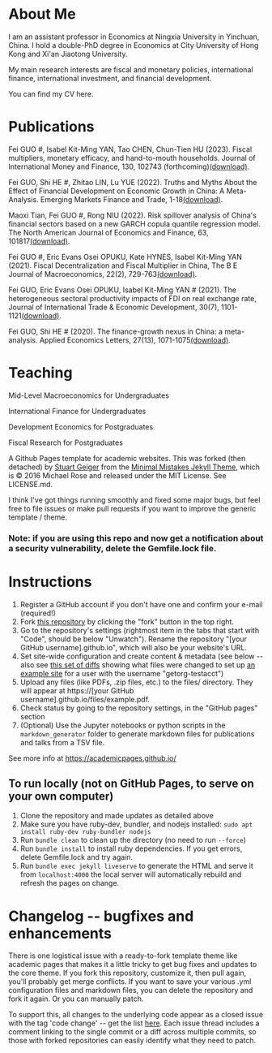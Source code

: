 # About Me

I am an assistant professor in Economics at Ningxia University in Yinchuan, China. I hold a double-PhD degree in Economics at City University of Hong Kong and Xi'an Jiaotong University.

My main research interests are fiscal and monetary policies, international finance, international investment, and financial development.

You can find my CV here.

# Publications
Fei GUO #, Isabel Kit-Ming YAN, Tao CHEN, Chun-Tien HU (2023). Fiscal multipliers, monetary efficacy, and hand-to-mouth households. Journal of International Money and Finance, 130, 102743 (forthcoming)[(download)](https://www.sciencedirect.com/science/article/pii/S0261560622001462).

Fei GUO, Shi HE #, Zhitao LIN, Lu YUE (2022). Truths and Myths About the Effect of Financial Development on Economic Growth in China: A Meta-Analysis. Emerging Markets Finance and Trade, 1-18[(download)](https://www.tandfonline.com/doi/abs/10.1080/1540496X.2022.2136940).

Maoxi Tian, Fei GUO #, Rong NIU (2022). Risk spillover analysis of China's financial sectors based on a new GARCH copula quantile regression model. The North American Journal of Economics and Finance, 63, 101817[(download)](https://www.sciencedirect.com/science/article/pii/S1062940822001528).

Fei GUO #, Eric Evans Osei OPUKU, Kate HYNES, Isabel Kit-Ming YAN (2021). Fiscal Decentralization and Fiscal Multiplier in China, The B E Journal of Macroeconomics, 22(2), 729-763[(download)](https://www.degruyter.com/document/doi/10.1515/bejm-2020-0275/html).

Fei GUO, Eric Evans Osei OPUKU, Isabel Kit-Ming YAN # (2021). The heterogeneous sectoral productivity impacts of FDI on real exchange rate, Journal of International Trade & Economic Development, 30(7), 1101-1121[(download)](https://www.tandfonline.com/doi/abs/10.1080/09638199.2021.1936135).

Fei GUO, Shi HE # (2020). The finance-growth nexus in China: a meta-analysis. Applied Economics Letters, 27(13), 1071-1075[(download)](https://www.tandfonline.com/doi/abs/10.1080/13504851.2019.1659926).

# Teaching
Mid-Level Macroeconomics for Undergraduates

International Finance for Undergraduates

Development Economics for Postgraduates

Fiscal Research for Postgraduates














A Github Pages template for academic websites. This was forked (then detached) by [Stuart Geiger](https://github.com/staeiou) from the [Minimal Mistakes Jekyll Theme](https://mmistakes.github.io/minimal-mistakes/), which is © 2016 Michael Rose and released under the MIT License. See LICENSE.md.

I think I've got things running smoothly and fixed some major bugs, but feel free to file issues or make pull requests if you want to improve the generic template / theme.

### Note: if you are using this repo and now get a notification about a security vulnerability, delete the Gemfile.lock file. 

# Instructions

1. Register a GitHub account if you don't have one and confirm your e-mail (required!)
1. Fork [this repository](https://github.com/academicpages/academicpages.github.io) by clicking the "fork" button in the top right. 
1. Go to the repository's settings (rightmost item in the tabs that start with "Code", should be below "Unwatch"). Rename the repository "[your GitHub username].github.io", which will also be your website's URL.
1. Set site-wide configuration and create content & metadata (see below -- also see [this set of diffs](http://archive.is/3TPas) showing what files were changed to set up [an example site](https://getorg-testacct.github.io) for a user with the username "getorg-testacct")
1. Upload any files (like PDFs, .zip files, etc.) to the files/ directory. They will appear at https://[your GitHub username].github.io/files/example.pdf.  
1. Check status by going to the repository settings, in the "GitHub pages" section
1. (Optional) Use the Jupyter notebooks or python scripts in the `markdown_generator` folder to generate markdown files for publications and talks from a TSV file.

See more info at https://academicpages.github.io/

## To run locally (not on GitHub Pages, to serve on your own computer)

1. Clone the repository and made updates as detailed above
1. Make sure you have ruby-dev, bundler, and nodejs installed: `sudo apt install ruby-dev ruby-bundler nodejs`
1. Run `bundle clean` to clean up the directory (no need to run `--force`)
1. Run `bundle install` to install ruby dependencies. If you get errors, delete Gemfile.lock and try again.
1. Run `bundle exec jekyll liveserve` to generate the HTML and serve it from `localhost:4000` the local server will automatically rebuild and refresh the pages on change.

# Changelog -- bugfixes and enhancements

There is one logistical issue with a ready-to-fork template theme like academic pages that makes it a little tricky to get bug fixes and updates to the core theme. If you fork this repository, customize it, then pull again, you'll probably get merge conflicts. If you want to save your various .yml configuration files and markdown files, you can delete the repository and fork it again. Or you can manually patch. 

To support this, all changes to the underlying code appear as a closed issue with the tag 'code change' -- get the list [here](https://github.com/academicpages/academicpages.github.io/issues?q=is%3Aclosed%20is%3Aissue%20label%3A%22code%20change%22%20). Each issue thread includes a comment linking to the single commit or a diff across multiple commits, so those with forked repositories can easily identify what they need to patch.

